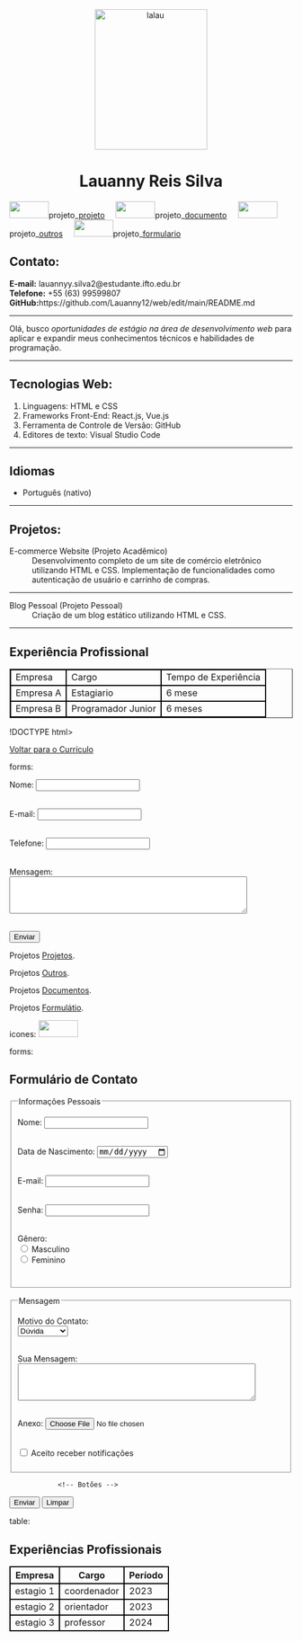 <!DOCTYPE html>
<html lang="pt-BR">
<head>
    <meta charset="UTF-8">
    <meta name="viewport" content="width=device-width, initial-scale=1.0">
    <title>Currículo</title>
</head>
<body>
    <center>
    <img
    src="c:\Users\202310210022\Downloads\WhatsApp Image 2025-01-18 at 21.53.07.jpeg"
      alt="lalau"
      width="200"
      height="250" /> <h1>Lauanny Reis Silva </h1></center>
        
<p> 
    <img width="70" height="30"src="c:\Users\202310210022\Downloads\artworks-000201170675-qe8yrv-t500x500.jpg"/>projeto_<a href="file:///C:/Users/202310210022/.vscode/Projetos.html">projeto</a>&nbsp;&nbsp;&nbsp;&nbsp;
    <img width="70" height="30"src="c:\Users\202310210022\Downloads\artworks-000201170675-qe8yrv-t500x500.jpg"/>projeto_<a href="file:///C:/Users/202310210022/.vscode/documentos.html">documento</a>&nbsp;&nbsp;&nbsp;&nbsp;
    <img width="70" height="30"src="c:\Users\202310210022\Downloads\artworks-000201170675-qe8yrv-t500x500.jpg"/>projeto_<a href="file:///C:/Users/202310210022/.vscode/outro.html">outros</a>&nbsp;&nbsp;&nbsp;&nbsp;
    <img width="70" height="30"src="c:\Users\202310210022\Downloads\artworks-000201170675-qe8yrv-t500x500.jpg"/>projeto_<a href="file:///C:/Users/202310210022/.vscode/FORMULARIO.html">formulario</a>&nbsp;&nbsp;&nbsp;&nbsp;
      </p>
      
<section>
        <h2>Contato:</h2>
        <strong>E-mail:</strong> lauannyy.silva2@estudante.ifto.edu.br<br>
        <strong>Telefone:</strong> +55 (63) 99599807<br>
        <strong>GitHub:</strong>https://github.com/Lauanny12/web/edit/main/README.md<br>
    </section>
      <hr>                           
          <article>
            <p>Olá, busco <em>oportunidades de estágio na área de desenvolvimento web</em> para aplicar e expandir meus conhecimentos técnicos e habilidades de programação.</p>
        </article>
     <hr>        
        <section>
            <h2>Tecnologias Web:</h2>
            <ol>
                <li>Linguagens: HTML e CSS</li>
                <li>Frameworks Front-End: React.js, Vue.js</li>
                <li>Ferramenta de Controle de Versão: GitHub</li>
                <li>Editores de texto: Visual Studio Code</li>
            </ol>
        </section>
<hr>      
        <section>
            <h2>Idiomas</h2>
            <ul>
                <li>Português (nativo)</li>
            </ul>
        </section>
<hr>       
        <section>
            <h2>Projetos:</h2>
            <dl>
                <dt>E-commerce Website (Projeto Acadêmico)</dt>
                <dd>Desenvolvimento completo de um site de comércio eletrônico utilizando HTML e CSS. Implementação de funcionalidades como autenticação de usuário e carrinho de compras.</dd>
<hr>       
                <dt>Blog Pessoal (Projeto Pessoal)</dt>
                <dd>Criação de um blog estático utilizando HTML e CSS.</dd>
            </dl>
        </section>
 <hr> 
        <section>
            <h2>Experiência Profissional</h2>
            <table border="1">
                <tr>
                    <td>Empresa</td>
                    <td> Cargo </td>
                    <td>Tempo de Experiência</td>
                </tr>
                <tr>
                    <td>Empresa A</td>
                    <td>Estagiario</td>
                    <td>6 mese</td>
                </tr>
                <tr>
                    <td>Empresa B</td>
                    <td>Programador Junior</td>
                    <td>6 meses</td>
                </tr>
            </table>
            !DOCTYPE html>
            <html lang="pt-br">
            <head>
            <meta charset="UTF-8">
            <meta name="viewport" content="width=device-width, initial-scale=1.0">
            <title>Nova pagina</title>
            </head>
            <body>
              
<a href="curriculo 2.html">Voltar para o Currículo</a>
            </body>
            </html>
            
            
forms: <form action="/enviar" method="POST">
            
<label for="nome">Nome:</label>
              <input type="text" id="nome" name="nome" required><br><br>
            
            
             
<label for="email">E-mail:</label>
              <input type="email" id="email" name="email" required><br><br>
            
            
             
<label for="telefone">Telefone:</label>
              <input type="tel" id="telefone" name="telefone"><br><br>
            
            
             
<label for="mensagem">Mensagem:</label><br>
              <textarea id="mensagem" name="mensagem" rows="4" cols="50" required></textarea><br><br>
            
            
             
<button type="submit">Enviar</button>
            </form>
            
            
Projetos
            <a
              href="paginateste.html"
              title="Projetos">
              Projetos</a>.
            
            
Projetos
            <a
              href="Vendadeimóveis.html"
              title="Projetos">
              Outros</a>.
            
Projetos
            <a
              href="Documentos.html"
              title="Projetos">
              Documentos</a>.
            
            
            
            
Projetos
            <a
              href="Formulário.html"
              title="Projetos">
              Formulátio</a>.
            
            
icones: <td><img  width="70"  height="30"  src='C:\Users\202310210004\Downloads\Projeto currículo\Imagens\icone.webp' /></td>
            
forms:<!doctype html>
            <html lang="pt-br">
            <head>
            <meta charset="UTF-8">
            <meta name="viewport" content="width=device-width, initial-scale=1.0">
            <title>Formulário de Contato</title>
            </head>
            <body>
            
            
<h2>Formulário de Contato</h2>
            
            
<form action="#" method="post">
               
               
<fieldset>
                    <legend>Informações Pessoais</legend>
                   
<label for="nome">Nome:</label>
                    <input type="text" id="nome" name="nome" required><br><br>
                   
<label for="nascimento">Data de Nascimento:</label>
                    <input type="date" id="nascimento" name="nascimento" required><br><br>
                   
<label for="email">E-mail:</label>
                    <input type="email" id="email" name="email" required><br><br>
                   
<label for="senha">Senha:</label>
                    <input type="password" id="senha" name="senha" required><br><br>
                   
<label for="genero">Gênero:</label><br>
                    <input type="radio" id="masculino" name="genero" value="Masculino">
                    <label for="masculino">Masculino</label><br>
                    <input type="radio" id="feminino" name="genero" value="Feminino">
                    <label for="feminino">Feminino</label><br><br>
                </fieldset>
            
            
               
<fieldset>
                    <legend>Mensagem</legend>
                   
<label for="motivo">Motivo do Contato:</label><br>
                    <select id="motivo" name="motivo">
                        <option value="dúvida">Dúvida</option>
                        <option value="informacao">Informação</option>
                        <option value="outro">Outro</option>
                    </select><br><br>
                   
<label for="mensagem">Sua Mensagem:</label><br>
                    <textarea id="mensagem" name="mensagem" rows="4" cols="50" required></textarea><br><br>
                   
<label for="arquivo">Anexo:</label>
                    <input type="file" id="arquivo" name="arquivo"><br><br>
            
            
<input type="checkbox" id="notificacoes" name="notificacoes">
                    <label for="notificacoes">Aceito receber notificações</label><br><br>
                </fieldset>
            
            
                <!-- Botões -->
<input type="submit" value="Enviar">
 <input type="reset" value="Limpar">
            
            
</form>
            
            
</body>
            </html>
            
            
table: <meta charset="UTF-8">
            <meta name="viewport" content="width=device-width, initial-scale=1.0">
            <title>Experiências Profissionais</title>
            <style>
                table {
                    width: 100%;
                    border-collapse: collapse;
                table, th, td {
                    border: 2px solid #000;
                th, td {
                    padding: 10px;
                    text-align: center;
                }
                th {
                    background-color: #f2f2f2;
                }
            </style>
            </head>
            <body>
            <h2>Experiências Profissionais</h2>
            <table>
                <tr>
                    <th>Empresa</th>
                    <th>Cargo</th>
                    <th>Período</th>
                </tr>
                <tr>
                    <td>estagio 1</td>
                    <td>coordenador</td>
                    <td>2023</td>
                </tr>
                <tr>
                    <td>estagio 2</td>
                    <td>orientador</td>
                    <td>2023</td>
                </tr>
                <tr>
                    <td>estagio 3</td>
                    <td>professor</td>
                    <td>2024</td>
                </tr>
            </table>
            
            
